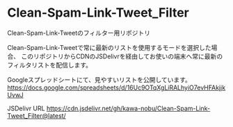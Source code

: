 # Clean-Spam-Link-Tweet_Filter
Clean-Spam-Link-Tweetのフィルター用リポジトリ

Clean-Spam-Link-Tweetで常に最新のリストを使用するモードを選択した場合、
このリポジトリからCDNのJSDelivrを経由してお使いの端末へ常に最新のフィルタリストを配信します。

Googleスプレッドシートにて、見やすいリストを公開しています。
https://docs.google.com/spreadsheets/d/16Uc9OTqXgLiRALhyiO7evHFAkjjkUvwJ

JSDelivr URL
https://cdn.jsdelivr.net/gh/kawa-nobu/Clean-Spam-Link-Tweet_Filter@latest/
